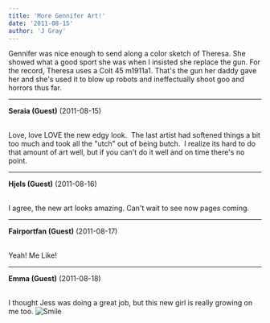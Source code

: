 ```yaml
---
title: 'More Gennifer Art!'
date: '2011-08-15'
author: 'J Gray'
---
```


Gennifer was nice enough to send along a color sketch of Theresa. She showed what a good sport she was when I insisted she replace the gun. For the record, Theresa uses a Colt 45 m1911a1. That's the gun her daddy gave her and she's used it to blow up robots and ineffectually shoot goo and horrors thus far.<br>

---
**Seraia (Guest)** (2011-08-15)

<br> Love, love LOVE the new edgy look. &nbsp;The last artist had softened things a bit too much and took all the "utch" out of being butch. &nbsp;I realize its hard to do that amount of art well, but if you can't do it well and on time there's no point.

---
**Hjels (Guest)** (2011-08-16)

<br> I agree, the new art looks amazing. Can't wait to see now pages coming.&nbsp;

---
**Fairportfan (Guest)** (2011-08-17)

<br> Yeah!  Me Like!

---
**Emma (Guest)** (2011-08-18)

<br> I thought Jess was doing a great job, but this new girl is really growing on me too. <img src="//smilies/smile.gif" alt="Smile" border="0">


